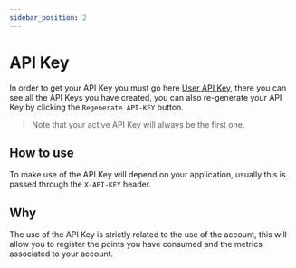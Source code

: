 ```yaml
---
sidebar_position: 2
---
```


# API Key


In order to get your API Key you must go here [User API Key](https://graphql.bitquery.io/user/api_key), there you can see all the API Keys you have created, you can also re-generate your API Key by clicking the `Regenerate API-KEY` button.

> Note that your active API Key will always be the first one.

## How to use

To make use of the API Key will depend on your application, usually this is passed through the `X-API-KEY` header.

## Why

The use of the API Key is strictly related to the use of the account, this will allow you to register the points you have consumed and the metrics associated to your account.